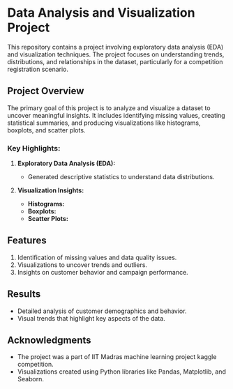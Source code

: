 # Data Analysis and Visualization Project

This repository contains a project involving exploratory data analysis (EDA) and visualization techniques. The project focuses on understanding trends, distributions, and relationships in the dataset, particularly for a competition registration scenario.

## Project Overview
The primary goal of this project is to analyze and visualize a dataset to uncover meaningful insights. It includes identifying missing values, creating statistical summaries, and producing visualizations like histograms, boxplots, and scatter plots.

### Key Highlights:
1. **Exploratory Data Analysis (EDA):**
   - Generated descriptive statistics to understand data distributions.

2. **Visualization Insights:**
   - **Histograms:**
   - **Boxplots:**
   - **Scatter Plots:**

## Features
1. Identification of missing values and data quality issues.
2. Visualizations to uncover trends and outliers.
3. Insights on customer behavior and campaign performance.

## Results
- Detailed analysis of customer demographics and behavior.
- Visual trends that highlight key aspects of the data.

## Acknowledgments
- The project was a part of IIT Madras machine learning project kaggle competition.
- Visualizations created using Python libraries like Pandas, Matplotlib, and Seaborn.
